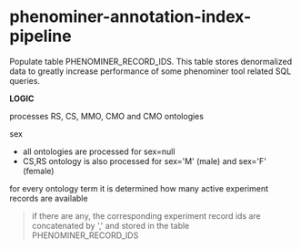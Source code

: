 # phenominer-annotation-index-pipeline
Populate table PHENOMINER_RECORD_IDS. This table stores denormalized data to greatly increase performance of some
phenominer tool related SQL queries.

**LOGIC**

processes RS, CS, MMO, CMO and CMO ontologies

sex
- all ontologies are processed for sex=null
- CS,RS ontology is also processed for sex='M' (male) and sex='F' (female)

for every ontology term it is determined how many active experiment records are available

> if there are any, the corresponding experiment record ids are concatenated by ','
      and stored in the table PHENOMINER_RECORD_IDS